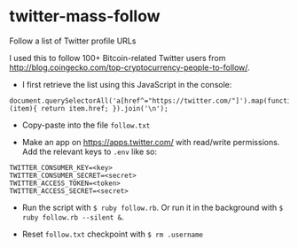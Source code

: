 twitter-mass-follow
===================

Follow a list of Twitter profile URLs

I used this to follow 100+ Bitcoin-related Twitter users from http://blog.coingecko.com/top-cryptocurrency-people-to-follow/.

- I first retrieve the list using this JavaScript in the console:
```
document.querySelectorAll('a[href^="https://twitter.com/"]').map(function (item){ return item.href; }).join('\n');
```

- Copy-paste into the file `follow.txt`

- Make an app on https://apps.twitter.com/ with read/write permissions. Add the relevant keys to `.env` like so:

```
TWITTER_CONSUMER_KEY=<key>
TWITTER_CONSUMER_SECRET=<secret>
TWITTER_ACCESS_TOKEN=<token>
TWITTER_ACCESS_SECRET=<secret>
```

- Run the script with `$ ruby follow.rb`. Or run it in the background with `$ ruby follow.rb --silent &`.

- Reset `follow.txt` checkpoint with `$ rm .username`


